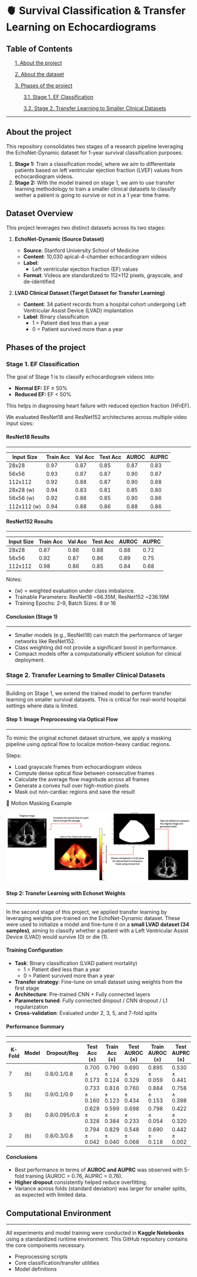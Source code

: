 # 🫀 Survival Classification & Transfer Learning on Echocardiograms

## __Table of Contents__ ##
<ul>

[1. About the project](#about-the-project)

[2. About the dataset](#dataset-overview)

[3. Phases of the project](#phases-of-the-project)

<ul>

  [3.1. Stage 1. EF Classification](#stage-1-ef-classification)

  [3.2. Stage 2. Transfer Learning to Smaller Clinical Datasets](#stage-2-transfer-learning-to-smaller-clinical-datasets)


</ul>

</ul>
<hr>

## __About the project__ ##

This repository consolidates two stages of a research pipeline leveraging the EchoNet-Dynamic dataset for 1-year survival classification purposes:

1. **Stage 1:** Train a classification model, where we aim to differentiate patients based on left ventricular ejection fraction (LVEF) values from echocardiogram videos.
2. **Stage 2:** With the model trained on stage 1, we aim to use transfer learning methodology to train a smaller clinical datasets to classify wether a patient is going to survive or not in a 1 year time frame.

## __Dataset Overview__ ##

This project leverages two distinct datasets across its two stages:

1. **EchoNet-Dynamic (Source Dataset)**  
   - **Source**: Stanford University School of Medicine  
   - **Content**: 10,030 apical-4-chamber echocardiogram videos  
   - **Label**:
     - Left ventricular ejection fraction (EF) values
   - **Format**: Videos are standardized to 112×112 pixels, grayscale, and de-identified

2. **LVAD Clinical Dataset (Target Dataset for Transfer Learning)**  
   - **Content**: 34 patient records from a hospital cohort undergoing Left Ventricular Assist Device (LVAD) implantation  
   - **Label**: Binary classification  
     - 1 = Patient died less than a year 
     - 0 = Patient survived more than a year

## __Phases of the project__ ##
### Stage 1. EF Classification ###

The goal of Stage 1 is to classify echocardiogram videos into:

- **Normal EF:** EF ≥ 50%
- **Reduced EF:** EF < 50%

This helps in diagnosing heart failure with reduced ejection fraction (HFrEF).

We evaluated ResNet18 and ResNet152 architectures across multiple video input sizes:

#### ResNet18 Results ####
----------------
| Input Size    | Train Acc | Val Acc | Test Acc | AUROC | AUPRC |
|---------------|-----------|---------|----------|--------|--------|
| 28x28         | 0.97      | 0.87    | 0.85     | 0.87   | 0.83   |
| 56x56         | 0.93      | 0.87    | 0.87     | 0.90   | 0.87   |
| 112x112       | 0.92      | 0.88    | 0.87     | 0.90   | 0.88   |
| 28x28 (w)     | 0.94      | 0.83    | 0.81     | 0.85   | 0.80   |
| 56x56 (w)     | 0.92      | 0.86    | 0.85     | 0.90   | 0.86   |
| 112x112 (w)   | 0.94      | 0.88    | 0.86     | 0.88   | 0.86   |

#### ResNet152 Results ####
-----------------
| Input Size    | Train Acc | Val Acc | Test Acc | AUROC | AUPRC |
|---------------|-----------|---------|----------|--------|--------|
| 28x28         | 0.87      | 0.86    | 0.88     | 0.88   | 0.72   |
| 56x56         | 0.92      | 0.87    | 0.86     | 0.89   | 0.75   |
| 112x112       | 0.98      | 0.86    | 0.85     | 0.84   | 0.68   |

Notes:
- (w) = weighted evaluation under class imbalance.
- Trainable Parameters: ResNet18 ~66.35M, ResNet152 ~236.19M
- Training Epochs: 2–9, Batch Sizes: 8 or 16

#### Conclusion (Stage 1) ####
-----------------------

- Smaller models (e.g., ResNet18) can match the performance of larger networks like ResNet152.
- Class weighting did not provide a significant boost in performance.
- Compact models offer a computationally efficient solution for clinical deployment.

### __Stage 2. Transfer Learning to Smaller Clinical Datasets__ ### 
-----------------------------------------------------------

Building on Stage 1, we extend the trained model to perform transfer learning on smaller survival datasets. This is critical for real-world hospital settings where data is limited.

#### Step 1: Image Preprocessing via Optical Flow ####
-----------------------------------------------

To mimic the original echonet dataset structure, we apply a masking pipeline using optical flow to localize motion-heavy cardiac regions.

Steps:
- Load grayscale frames from echocardiogram videos
- Compute dense optical flow between consecutive frames
- Calculate the average flow magnitude across all frames
- Generate a convex hull over high-motion pixels
- Mask out non-cardiac regions and save the result

📸 Motion Masking Example

![LV Optical Flow Masking](images/optical_flow_masking_example.png)

#### Step 2: Transfer Learning with Echonet Weights #### 
-----------------------------------------------

In the second stage of this project, we applied transfer learning by leveraging weights pre-trained on the EchoNet-Dynamic dataset. These were used to initialize a model and fine-tune it on a **small LVAD dataset (34 samples)**, aiming to classify whether a patient with a Left Ventricular Assist Device (LVAD) would survive (0) or die (1).

#### Training Configuration #### 

- **Task**: Binary classification (LVAD patient mortality)
     - 1 = Patient died less than a year 
     - 0 = Patient survived more than a year
- **Transfer strategy**: Fine-tune on small dataset using weights from the first stage
- **Architecture**: Pre-trained CNN + Fully connected layers
- **Parameters tuned**: Fully connected dropout / CNN dropout / L1 regularization
- **Cross-validation**: Evaluated under 2, 3, 5, and 7-fold splits

#### Performance Summary #### 
-----------------------------------------------

|   K-Fold | Model   | Dropout/Reg   | Test Acc (±)   | Train Acc (±)   | Test AUROC (±)   | Train AUROC (±)   | Test AUPRC (±)   | Train AUPRC (±)   |
|----------|---------|---------------|----------------|-----------------|------------------|-------------------|------------------|-------------------|
|        7 | (b)     | 0.8/0.1/0.8   | 0.700 ± 0.173  | 0.790 ± 0.124   | 0.690 ± 0.329    | 0.895 ± 0.059     | 0.530 ± 0.441    | 0.719 ± 0.086     |
|        5 | (b)     | 0.9/0.1/0.9   | 0.733 ± 0.160  | 0.816 ± 0.123   | 0.760 ± 0.434    | 0.884 ± 0.153     | 0.758 ± 0.398    | 0.720 ± 0.243     |
|        3 | (b)     | 0.8/0.095/0.8 | 0.629 ± 0.328  | 0.599 ± 0.384   | 0.698 ± 0.233    | 0.798 ± 0.054     | 0.422 ± 0.320    | 0.617 ± 0.053     |
|        2 | (b)     | 0.8/0.3/0.8   | 0.794 ± 0.042  | 0.829 ± 0.040   | 0.548 ± 0.068    | 0.690 ± 0.118     | 0.442 ± 0.002    | 0.455 ± 0.267     |

#### Conclusions #### 

- Best performance in terms of **AUROC and AUPRC** was observed with 5-fold training (AUROC = 0.76, AUPRC = 0.76).
- **Higher dropout** consistently helped reduce overfitting.
- Variance across folds (standard deviation) was larger for smaller splits, as expected with limited data.


## __Computational Environment__ ## 
----------------------------

All experiments and model training were conducted in **Kaggle Notebooks** using a standardized runtime environment. This GitHub repository contains the core components necessary.
- Preprocessing scripts
- Core classification/transfer utilities
- Model definitions
